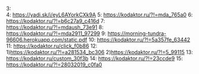 3:  
4:  https://yadi.sk/i/eyL6AYorkCXk9A
5:  https://kodaktor.ru/?!=mda_765a0
6:  https://kodaktor.ru/?!=b6c27a9_c416d
7:  https://kodaktor.ru/?!=mdaush_73e91
8:  https://kodaktor.ru/?!=mda2911_97299
9:  https://morning-tundra-96606.herokuapp.com/static.pdf
10: https://kodaktor.ru/?!=5a357fe_63442
11: https://kodaktor.ru/click_f0b86
12: 1)https://kodaktor.ru/?!=a281534_bc306 2)https://kodaktor.ru/?!=5_99115
13: https://kodaktor.ru/custom_30f3b
14: https://kodaktor.ru/?!=23ccde9
15: https://kodaktor.ru/?!=28032019_c0fa0
